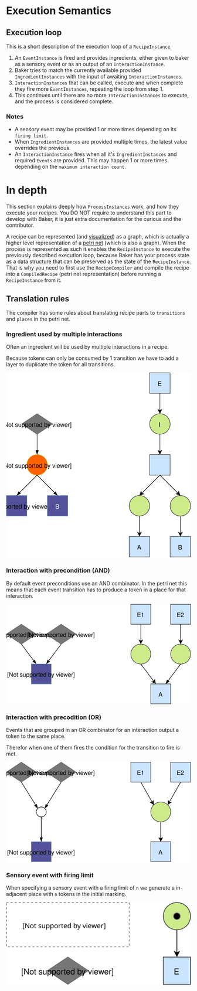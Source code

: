# Execution Semantics

## Execution loop

This is a short description of the execution loop of a `RecipeInstance`

1. An `EventInstance` is fired and provides ingredients, either given to baker as a sensory event or as an output 
   of an `InteractionInstance`.
2. Baker tries to match the currently available provided `IngredientInstances` with the input of awaiting `InteractionInstances`.
3. `InteractionInstances` that can be called, execute and when complete they fire more `EventInstances`, repeating the
   loop from step 1.
4. This continues until there are no more `InteractionInstances` to execute, and the process is considered complete.

### Notes

- A sensory event may be provided 1 or more times depending on its `firing limit`.
- When `IngredientInstances` are provided multiple times, the latest value overrides the previous.
- An `InteractionInstance` fires when all it's `IngredientInstances` and required `Events` are provided.
    This may happen 1 or more times depending on the `maximum interaction count`.

# In depth

This section explains deeply how `ProcessInstances` work, and how they execute your recipes. You DO NOT require to understand
this part to develop with Baker, it is just extra documentation for the curious and the contributor.

A recipe can be represented (and [visualized](recipe-visualization.md)) as a graph, which is actually a higher 
level representation of a [petri net](https://en.wikipedia.org/wiki/Petri_net) (which is also a graph). When the process
is represented as such it enables the `RecipeInstance` to execute the previously described execution loop, because Baker has
your process state as a data structure that can be preserved as the state of the `RecipeInstance`. That is why you need
to first use the `RecipeCompiler` and compile the recipe into a `CompiledRecipe` (petri net representation) before 
running a `RecipeInstance` from it.

## Translation rules

The compiler has some rules about translating recipe parts to `transitions` and `places` in the petri net.

### Ingredient used by multiple interactions

Often an ingredient will be used by multiple interactions in a recipe.

Because tokens can only be consumed by 1 transition we have to add a layer to duplicate the token for all transitions.

![](../../images/RecipeCompiler-draw.io-MultipleInteractions.svg)

### Interaction with precondition (AND)

By default event preconditions use an AND combinator. In the petri net this means that each event transition has
to produce a token in a place for that interaction.

![](../../images/RecipeCompiler-draw.io-ANDPrecondition.svg)

### Interaction with precodition (OR)

Events that are grouped in an OR combinator for an interaction output a token to the same place.

Therefor when one of them fires the condition for the transition to fire is met.

![](../../images/RecipeCompiler-draw.io-ORPrecondition.svg)

### Sensory event with firing limit

When specifying a sensory event with a firing limit of `n` we generate a in-adjacent place with `n` tokens in the
initial marking.

![](../../images/RecipeCompiler-draw.io-FiringLimit.svg)
